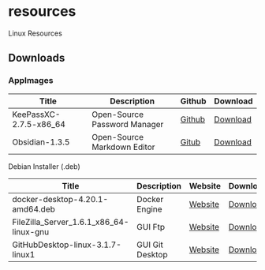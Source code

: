 # resources
Linux Resources


## Downloads

### AppImages

| Title | Description | Github | Download | 
|-----|--------------|-----|-------------------|
| KeePassXC-2.7.5-x86_64 | Open-Source Password Manager | [Github](https://github.com/keepassxreboot/keepassxc) |  [Download](https://github.com/keepassxreboot/keepassxc/releases/download/2.7.5/KeePassXC-2.7.5-x86_64.AppImage) | 
| Obsidian-1.3.5 | Open-Source Markdown Editor |  [Gitub](https://github.com/obsidianmd/obsidian-releases) | [Download](https://github.com/obsidianmd/obsidian-releases/releases/download/v1.3.5/Obsidian-1.3.5.AppImage) | 

Debian Installer (.deb)

| Title | Description | Website | Download |
|-----|--------------|-----|-------------------|
| docker-desktop-4.20.1-amd64.deb | Docker Engine | [Website](https://www.docker.com/products/docker-desktop/)| [Download](https://docs.docker.com/desktop/linux/install/?_gl=1*zt8txu*_ga*MjExNjM0NTExNy4xNjg5NTQxMzEy*_ga_XJWPQMJYHQ*MTY4OTU0MTMxMS4xLjEuMTY4OTU0MTMxNi41NS4wLjA.) | 
| FileZilla_Server_1.6.1_x86_64-linux-gnu | GUI Ftp | [Website]()  | [Download]() | 
| GitHubDesktop-linux-3.1.7-linux1 | GUI Git Desktop | [Website](https://github.com/shiftkey/desktop/) | [Download](https://github.com/shiftkey/desktop/releases) | 
